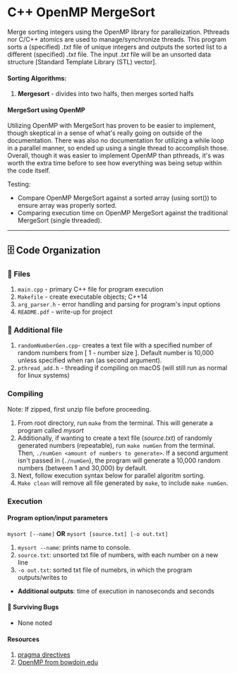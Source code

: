 # C++ OpenMP MergeSort
Merge sorting integers using the OpenMP library for paralleization. Pthreads nor C/C++ atomics are used to manage/synchronize threads. This program sorts a (specified) *.txt* file of unique integers and outputs the sorted list to a different (specified) *.txt* file. The input *.txt* file will be an unsorted data structure [Standard Template Library (STL) vector].

#### Sorting Algorithms:
  1. **Mergesort** - divides into two halfs, then merges sorted halfs

#### MergeSort using OpenMP
Utilizing OpenMP with MergeSort has proven to be easier to implement, though skeptical in a sense of what's really going on outside of the documentation. There was also no documentation for utilizing a while loop in a parallel manner, so ended up using a single thread to accomplish those. Overall, though it was easier to implement OpenMP than pthreads, it's was worth the extra time before to see how everything was being setup within the code itself. 

Testing:
  - Compare OpenMP MergeSort against a sorted array (using sort()) to ensure array was properly sorted. 
  - Comparing execution time on OpenMP MergeSort against the traditional MergeSort (single threaded).

---
## 🗄️ Code Organization

### 📁 Files
  1. `main.cpp` - primary C++ file for program execution
  2. `Makefile` - create executable objects; C++14
  3. `arg_parser.h` - error handling and parsing for program's input options
  4. `README.pdf` - write-up for project

### 💾 Additional file
  1. `randomNumberGen.cpp`- creates a text file with a specified number of random numbers from [ 1 - number size ]. Default number is 10,000 unless specified when ran (as second argument).
  2. `pthread_add.h` - threading if compiling on macOS (will still run as normal for linux systems)

### Compiling
  Note: If zipped, first unzip file before proceeding.
  1. From root directory, run `make` from the terminal. This will generate a program called *mysort*
  2. Additionally, if wanting to create a text file (*source.txt*) of randomly generated numbers (repeatable), run `make numGen` from the terminal. Then, `./numGen <amount of numbers to generate>`. If a second argument isn't passed in (`./numGen`), the program will generate a 10,000 random numbers (between 1 and 30,000) by default.
  3. Next, follow execution syntax below for parallel algoritm sorting.
  4. `Make clean` will remove all file generated by `make`, to include `make numGen`.

### Execution
#### Program option/input parameters  
`mysort [--name]`
**OR**
`mysort [source.txt] [-o out.txt]`
  1. `mysort --name`: prints name to console.
  2. `source.txt`: unsorted txt file of numbers, with each number on a new line
  3. `-o out.txt`: sorted txt file of numebrs, in which the program outputs/writes to
  - **Additional outputs**: time of execution in nanoseconds and seconds


#### 🐜 Surviving Bugs
  - None noted

#### Resources
  1. [pragma directives](https://www.ibm.com/support/knowledgecenter/SSGH3R_12.1.0/com.ibm.xlcpp121.aix.doc/compiler_ref/tuoptppp.html)
  2. [OpenMP from bowdoin.edu](http://www.bowdoin.edu/~ltoma/teaching/cs3225-GIS/fall16/Lectures/openmp.html)